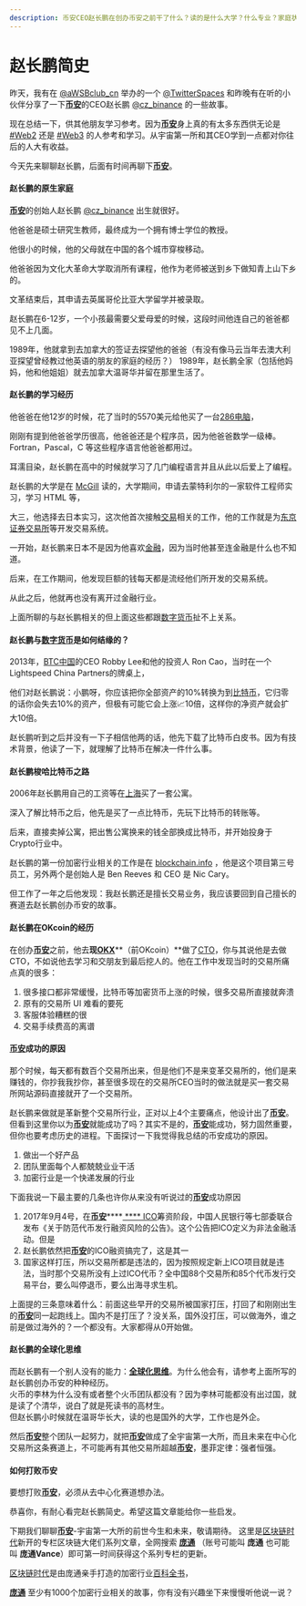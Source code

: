 ```yaml
---
description: 币安CEO赵长鹏在创办币安之前干了什么？读的是什么大学？什么专业？家庭状况如何？
---
```


# 赵长鹏简史

昨天，我有在 [@aWSBclub\_cn](https://twitter.com/aWSBclub\_cn) 举办的一个 [@TwitterSpaces](https://twitter.com/TwitterSpaces) 和昨晚有在听的小伙伴分享了一下[**币安**](https://accounts.binance.me/zh-CN/register?ref=10089328)的CEO赵长鹏 [@cz\_binance](https://twitter.com/cz\_binance) 的一些故事。

现在总结一下，供其他朋友学习参考。因为[**币安**](https://accounts.binance.me/zh-CN/register?ref=10089328)身上真的有太多东西供无论是 [#Web2](https://threadreaderapp.com/hashtag/Web2) 还是 [#Web3](https://threadreaderapp.com/hashtag/Web3) 的人参考和学习。从宇宙第一所和其CEO学到一点都对你往后的人大有收益。

今天先来聊聊赵长鹏，后面有时间再聊下[**币安**](https://accounts.binance.me/zh-CN/register?ref=10089328)。

#### 赵长鹏的原生家庭

&#x20;[**币安**](https://accounts.binance.me/zh-CN/register?ref=10089328)的创始人赵长鹏 [@cz\_binance](https://twitter.com/cz\_binance) 出生就很好。

他爸爸是硕士研究生教师，最终成为一个拥有博士学位的教授。

他很小的时候，他的父母就在中国的各个城市穿梭移动。

他爸爸因为文化大革命大学取消所有课程，他作为老师被送到乡下做知青上山下乡的。

文革结束后，其申请去英属哥伦比亚大学留学并被录取。

赵长鹏在6-12岁，一个小孩最需要父爱母爱的时候，这段时间他连自己的爸爸都见不上几面。

1989年，他就拿到去加拿大的签证去探望他的爸爸（有没有像马云当年去澳大利亚探望曾经教过他英语的朋友的家庭的经历？） 1989年，赵长鹏全家（包括他妈妈，他和他姐姐）就去加拿大温哥华并留在那里生活了。&#x20;

#### 赵长鹏的学习经历

&#x20;他爸爸在他12岁的时候，花了当时的5570美元给他买了一台[286电脑](https://baike.baidu.com/item/286%E7%94%B5%E8%84%91/15842744)，

刚刚有提到他爸爸学历很高，他爸爸还是个程序员，因为他爸爸数学一级棒。 Fortran，Pascal，C 等这些程序语言他爸爸都用过。

耳濡目染，赵长鹏在高中的时候就学习了几门编程语言并且从此以后爱上了编程。&#x20;

赵长鹏的大学是在 [McGill](https://www.mcgill.ca) 读的，大学期间，申请去蒙特利尔的一家软件工程师实习，学习 HTML 等，

大三，他选择去日本实习，这次他首次接触[交易](https://zh.wikipedia.org/zh-hans/%E4%BA%A4%E6%98%93)相关的工作，他的工作就是为[东京证券交易所](https://zh.wikipedia.org/zh/%E6%9D%B1%E4%BA%AC%E8%AD%89%E5%88%B8%E4%BA%A4%E6%98%93%E6%89%80)等开发交易系统。&#x20;

一开始，赵长鹏来日本不是因为他喜欢[金融](https://zh.wikipedia.org/zh-hans/%E9%87%91%E8%9E%8D)，因为当时他甚至连金融是什么也不知道。

后来，在工作期间，他发现巨额的钱每天都是流经他们所开发的交易系统。

从此之后，他就再也没有离开过金融行业。&#x20;

上面所聊的与赵长鹏相关的但上面这些都跟[数字货币](https://zh.wikipedia.org/zh-hans/%E6%95%B8%E4%BD%8D%E8%B2%A8%E5%B9%A3)扯不上关系。

#### 赵长鹏与[数字货币](https://zh.wikipedia.org/zh-hans/%E6%95%B8%E4%BD%8D%E8%B2%A8%E5%B9%A3)是如何结缘的？

2013年，[BTC中国](https://baike.baidu.com/item/%E6%AF%94%E7%89%B9%E5%B8%81%E4%B8%AD%E5%9B%BD/12518746)的CEO Robby Lee和他的投资人 Ron Cao，当时在一个Lightspeed China Partners的牌桌上，

他们对赵长鹏说：小鹏呀，你应该把你全部资产的10%转换为到[比特币](https://zh.wikipedia.org/zh/%E6%AF%94%E7%89%B9%E5%B8%81)，它归零的话你会失去10%的资产，但极有可能它会上涨📈10倍，这样你的净资产就会扩大10倍。&#x20;

赵长鹏听到之后并没有一下子相信他两的话，他先下载了比特币白皮书。因为有技术背景，他读了一下，就理解了比特币在解决一件什么事。&#x20;

#### 赵长鹏梭哈比特币之路

2006年赵长鹏用自己的工资等在[上海](https://zh.wikipedia.org/zh-hans/%E4%B8%8A%E6%B5%B7%E5%B8%82)买了一套公寓。

深入了解比特币之后，他先是买了一点比特币，先玩下比特币的转账等。

后来，直接卖掉公寓，把出售公寓换来的钱全部换成比特币，并开始投身于Crypto行业中。&#x20;

赵长鹏的第一份加密行业相关的工作是在 [blockchain.info](https://blockchain.info) ，他是这个项目第三号员工，另外两个是创始人是 Ben Reeves 和 CEO 是 Nic Cary。

但工作了一年之后他发现：我赵长鹏还是擅长交易业务，我应该要回到自己擅长的赛道去赵长鹏创办币安的故事。&#x20;

#### 赵长鹏在OKcoin的经历

在创办[**币安**](https://accounts.binance.me/zh-CN/register?ref=10089328)之前，他去**现**[**OKX**](https://www.ouyicn.group/join/3697980)**（前OKcoin）**做了[CTO](https://zh.wikipedia.org/zh/%E9%A6%96%E5%B8%AD%E6%8A%80%E6%9C%AF%E5%AE%98)，你与其说他是去做CTO，不如说他去学习和交朋友到最后挖人的。他在工作中发现当时的交易所痛点真的很多：

1. 很多接口都非常缓慢，比特币等加密货币上涨的时候，很多交易所直接就奔溃
2. 原有的交易所 UI 难看的要死
3. 客服体验糟糕的很
4. 交易手续费高的离谱&#x20;

#### [**币安**](https://accounts.binance.me/zh-CN/register?ref=10089328)成功的原因

那个时候，每天都有数百个交易所出来，但是他们不是来变革交易所的，他们是来赚钱的，你抄我我抄你，甚至很多现在的交易所CEO当时的做法就是买一套交易所网站源码直接就开了一个交易所。&#x20;

赵长鹏来做就是革新整个交易所行业，正对以上4个主要痛点，他设计出了[**币安**](https://accounts.binance.me/zh-CN/register?ref=10089328)。 但看到这里你以为[**币安**](https://accounts.binance.me/zh-CN/register?ref=10089328)就能成功了吗？其实不是的，[**币安**](https://accounts.binance.me/zh-CN/register?ref=10089328)能成功，努力固然重要，但你也要考虑历史的进程。下面探讨一下我觉得我总结的币安成功的原因。

1. 做出一个好产品
2. 团队里面每个人都兢兢业业干活
3. 加密行业是一个快递发展的行业

下面我说一下最主要的几条也许你从来没有听说过的[**币安**](https://accounts.binance.me/zh-CN/register?ref=10089328)成功原因&#x20;

1. 2017年9月4号，在[**币安**](https://accounts.binance.me/zh-CN/register?ref=10089328)****[ **** ICO](https://zh.wikipedia.org/zh-hans/%E9%A6%96%E6%AC%A1%E4%BB%A3%E5%B8%81%E5%8F%91%E8%A1%8C)筹资阶段，中国人民银行等七部委联合发布《关于防范代币发行融资风险的公告》。这个公告把ICO定义为非法金融活动。但是
2. 赵长鹏依然把[**币安**](https://accounts.binance.me/zh-CN/register?ref=10089328)的ICO融资搞完了，这是其一
3. 国家这样打压，所以交易所都是违法的，因为按照规定新上ICO项目就是违法，当时那个交易所没有上过ICO代币？全中国88个交易所和85个代币发行交易平台，要么叫停退币，要么出海寻求生机。&#x20;

上面提的三条意味着什么：前面这些早开的交易所被国家打压，打回了和刚刚出生的[**币安**](https://accounts.binance.me/zh-CN/register?ref=10089328)同一起跑线上。国内不是打压了？没关系，国外没打压，可以做海外，谁之前是做过海外的？一个都没有。大家都得从0开始做。&#x20;

#### 赵长鹏的全球化思维

而赵长鹏有一个别人没有的能力：[**全球化思维**](https://baike.baidu.com/item/%E5%85%A8%E7%90%83%E6%80%A7%E6%80%9D%E7%BB%B4/1256326)。为什么他会有，请参考上面所写的赵长鹏创办币安的种种经历。\
火币的李林为什么没有或者整个火币团队都没有？因为李林可能都没有出过国，就是读了个清华，说白了就是死读书的高材生。\
但赵长鹏小时候就在温哥华长大，读的也是国外的大学，工作也是外企。&#x20;

然后[**币安**](https://accounts.binance.me/zh-CN/register?ref=10089328)整个团队一起努力，就把[**币安**](https://accounts.binance.me/zh-CN/register?ref=10089328)做成了全宇宙第一大所，而且未来在中心化交易所这条赛道上，不可能再有其他交易所超越[**币安**](https://accounts.binance.me/zh-CN/register?ref=10089328)，墨菲定律：强者恒强。

#### 如何打败币安

要想打败[**币安**](https://accounts.binance.me/zh-CN/register?ref=10089328)，必须从去中心化赛道想办法。&#x20;

恭喜你，有耐心看完赵长鹏简史。希望这篇文章能给你一些启发。&#x20;

下期我们聊聊[**币安**](https://accounts.binance.me/zh-CN/register?ref=10089328)-宇宙第一大所的前世今生和未来，敬请期待。 这里是[区块链时代](<../../README (1).md>)新开的专栏区块链大佬们系列文章，全网搜索 [**庞通**](https://linktr.ee/pangtong) （账号可能叫 **庞通** 也可能叫 **庞通Vance**）即可第一时间获得这个系列专栏的更新。&#x20;

[区块链时代](<../../README (1).md>)是由庞通亲手打造的加密行业[百科全书](https://baike.baidu.com/item/%E7%99%BE%E7%A7%91%E5%85%A8%E4%B9%A6/113479)，

[**庞通**](https://linktr.ee/pangtong) 至少有1000个加密行业相关的故事，你有没有兴趣坐下来慢慢听他说一说？&#x20;
